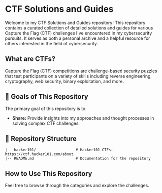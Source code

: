 # CTF Solutions and Guides

Welcome to my CTF Solutions and Guides repository! This repository contains a curated collection of detailed solutions and guides for various Capture the Flag (CTF) challenges I've encountered in my cybersecurity pursuits. It serves as both a personal archive and a helpful resource for others interested in the field of cybersecurity.

## What are CTFs?

Capture the Flag (CTF) competitions are challenge-based security puzzles that test participants on a variety of skills including reverse engineering, cryptography, web security, binary exploitation, and more.

## 🚀 Goals of This Repository

The primary goal of this repository is to:
- **Share:** Provide insights into my approaches and thought processes in solving complex CTF challenges.

## 📂 Repository Structure

```
|-- hacker101/                  # Hacker101 CTFs: https://ctf.hacker101.com/about
|-- README.md                   # Documentation for the repository
```
## How to Use This Repository

Feel free to browse through the categories and explore the challenges.

